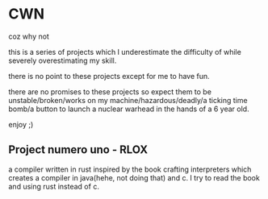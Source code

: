 # CWN
coz why not

this is a series of projects which I underestimate the difficulty of while severely overestimating my skill.

there is no point to these projects except for me to have fun.

there are no promises to these projects so expect them to be unstable/broken/works on my machine/hazardous/deadly/a ticking time bomb/a button to launch a nuclear warhead in the hands of a 6 year old.

enjoy ;)

## Project numero uno - RLOX
a compiler written in rust inspired by the book crafting interpreters which creates a compiler in java(hehe, not doing that) and c.
I try to read the book and using rust instead of c.
